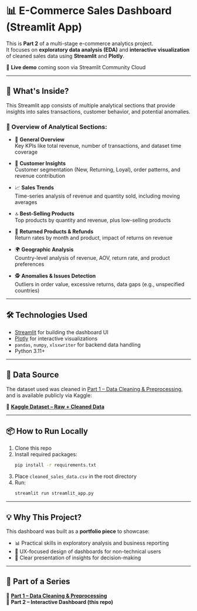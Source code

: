 # 📊 E-Commerce Sales Dashboard (Streamlit App)

This is **Part 2** of a multi-stage e-commerce analytics project.  
It focuses on **exploratory data analysis (EDA)** and **interactive visualization** of cleaned sales data using **Streamlit** and **Plotly**.

🚀 **Live demo** coming soon via Streamlit Community Cloud

---

## 🧭 What's Inside?

This Streamlit app consists of multiple analytical sections that provide insights into sales transactions, customer behavior, and potential anomalies.

### 📂 Overview of Analytical Sections:

- 📍 **General Overview**  
  Key KPIs like total revenue, number of transactions, and dataset time coverage

- 🧍 **Customer Insights**  
  Customer segmentation (New, Returning, Loyal), order patterns, and revenue contribution

- 📈 **Sales Trends**  
  Time-series analysis of revenue and quantity sold, including moving averages

- 🔝 **Best-Selling Products**  
  Top products by quantity and revenue, plus low-selling products

- 🔁 **Returned Products & Refunds**  
  Return rates by month and product, impact of returns on revenue

- 🌍 **Geographic Analysis**  
  Country-level analysis of revenue, AOV, return rate, and product preferences

- 🕵️ **Anomalies & Issues Detection**  
  Outliers in order value, excessive returns, data gaps (e.g., unspecified countries)

---

## 🛠 Technologies Used

- [Streamlit](https://streamlit.io/) for building the dashboard UI  
- [Plotly](https://plotly.com/python/) for interactive visualizations  
- `pandas`, `numpy`, `xlsxwriter` for backend data handling  
- Python 3.11+

---

## 📁 Data Source

The dataset used was cleaned in [Part 1 – Data Cleaning & Preprocessing](https://github.com/mw3b3r/ecommerce-analysis-part1-cleaning), and is available publicly via Kaggle:

🔗 **[Kaggle Dataset – Raw + Cleaned Data](https://www.kaggle.com/datasets/martweber/e-commerce-sales-data-raw-cleaned)**

---

## 📦 How to Run Locally

1. Clone this repo  
2. Install required packages:
    ```bash
    pip install -r requirements.txt
    ```
3. Place `cleaned_sales_data.csv` in the root directory  
4. Run:
    ```bash
    streamlit run streamlit_app.py
    ```

---

## 💡 Why This Project?

This dashboard was built as a **portfolio piece** to showcase:

- 📊 Practical skills in exploratory analysis and business reporting  
- 🧠 UX-focused design of dashboards for non-technical users  
- 💬 Clear presentation of insights for decision-making

---

## 📍 Part of a Series

🔹 **[Part 1 – Data Cleaning & Preprocessing](https://github.com/mw3b3r/ecommerce-analysis-part1-cleaning)**  
🔹 **Part 2 – Interactive Dashboard (this repo)**

